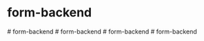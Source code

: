 # form-backend
#   f o r m - b a c k e n d  
 #   f o r m - b a c k e n d  
 #   f o r m - b a c k e n d  
 #   f o r m - b a c k e n d  
 